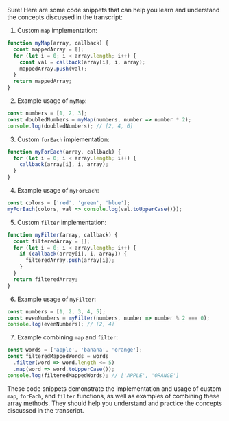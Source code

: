 Sure! Here are some code snippets that can help you learn and understand the concepts discussed in the transcript:

1. Custom `map` implementation:
```javascript
function myMap(array, callback) {
  const mappedArray = [];
  for (let i = 0; i < array.length; i++) {
    const val = callback(array[i], i, array);
    mappedArray.push(val);
  }
  return mappedArray;
}
```

2. Example usage of `myMap`:
```javascript
const numbers = [1, 2, 3];
const doubledNumbers = myMap(numbers, number => number * 2);
console.log(doubledNumbers); // [2, 4, 6]
```

3. Custom `forEach` implementation:
```javascript
function myForEach(array, callback) {
  for (let i = 0; i < array.length; i++) {
    callback(array[i], i, array);
  }
}
```

4. Example usage of `myForEach`:
```javascript
const colors = ['red', 'green', 'blue'];
myForEach(colors, val => console.log(val.toUpperCase()));
```

5. Custom `filter` implementation:
```javascript
function myFilter(array, callback) {
  const filteredArray = [];
  for (let i = 0; i < array.length; i++) {
    if (callback(array[i], i, array)) {
      filteredArray.push(array[i]);
    }
  }
  return filteredArray;
}
```

6. Example usage of `myFilter`:
```javascript
const numbers = [1, 2, 3, 4, 5];
const evenNumbers = myFilter(numbers, number => number % 2 === 0);
console.log(evenNumbers); // [2, 4]
```

7. Example combining `map` and `filter`:
```javascript
const words = ['apple', 'banana', 'orange'];
const filteredMappedWords = words
  .filter(word => word.length <= 5)
  .map(word => word.toUpperCase());
console.log(filteredMappedWords); // ['APPLE', 'ORANGE']
```

These code snippets demonstrate the implementation and usage of custom `map`, `forEach`, and `filter` functions, as well as examples of combining these array methods. They should help you understand and practice the concepts discussed in the transcript.